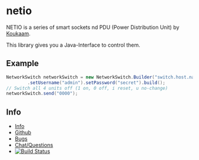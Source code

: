 netio
=====

NETIO is a series of smart sockets nd PDU (Power Distribution Unit) by
[Koukaam](http://www.koukaam.se/kkm/index.php).

This library gives you a Java-Interface to control them.

Example
-------

```java
NetworkSwitch networkSwitch = new NetworkSwitch.Builder("switch.host.name", 2345)
        .setUsername("admin").setPassword("secret").build();
// Switch all 4 units off (1 on, 0 off, i reset, u no-change)
networkSwitch.send("0000");
```

Info
----

 - [Info](https://rynr.github.io/netio/)
 - [Github](https://github.com/rynr/netio)
 - [Bugs](https://github.com/rynr/netio/issues)
 - [Chat/Questions](https://gitter.im/rynr/netio)
 - [![Build Status](https://travis-ci.org/rynr/netio.svg?branch=master)](https://travis-ci.org/rynr/netio)

